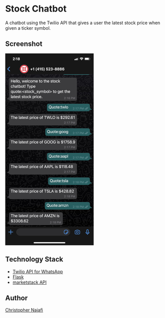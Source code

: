# Stock Chatbot

A chatbot using the Twilio API that gives a user the latest stock price when given a ticker symbol.

## Screenshot

![Stock Chatbot](./screenshots/screenshot1.png)

<!-- Screenshot: scale image, 25% -->

## Technology Stack

- [Twilio API for WhatsApp](https://www.twilio.com/whatsapp)
- [Flask](https://flask.palletsprojects.com/)
- [marketstack API](https://marketstack.com/)

## Author

[Christopher Najafi](https://www.chrisnajafi.com/)
